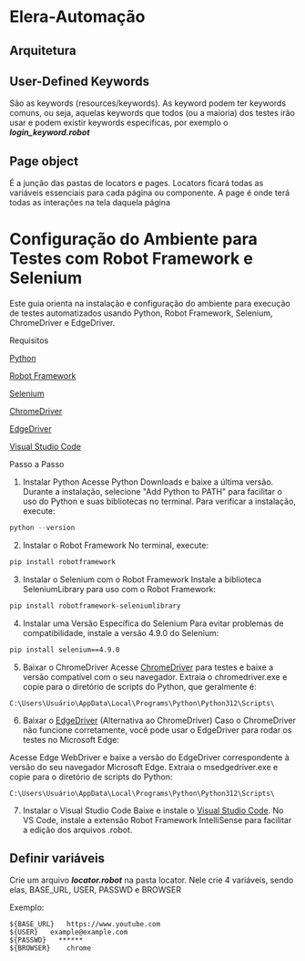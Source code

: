 # Elera-Automação

## Arquitetura
## User-Defined Keywords
São as keywords (resources/keywords). As keyword podem ter keywords comuns, ou seja, aquelas keywords que todos (ou a maioria) dos testes irão usar e podem existir keywords especificas, por exemplo o **_login_keyword.robot_**

## Page object
É a junção das pastas de locators e pages. Locators ficará todas as variáveis essenciais para cada página ou componente. A page é onde terá todas as interações na tela daquela página

# Configuração do Ambiente para Testes com Robot Framework e Selenium

Este guia orienta na instalação e configuração do ambiente para execução de testes automatizados usando Python, Robot Framework, Selenium, ChromeDriver e EdgeDriver.

Requisitos

[Python](https://www.python.org)

[Robot Framework](https://robotframework.org/robotframework/latest/RobotFrameworkUserGuide.html)

[Selenium](https://www.selenium.dev/documentation/)

[ChromeDriver](https://googlechromelabs.github.io/chrome-for-testing/)

[EdgeDriver](https://developer.microsoft.com/pt-br/microsoft-edge/tools/webdriver/?form=MA13LH)

[Visual Studio Code](https://code.visualstudio.com/download)

Passo a Passo
1. Instalar Python
Acesse Python Downloads e baixe a última versão.
Durante a instalação, selecione "Add Python to PATH" para facilitar o uso do Python e suas bibliotecas no terminal.
Para verificar a instalação, execute:

```python
python --version
```
2. Instalar o Robot Framework
No terminal, execute:

```python
pip install robotframework
```
3. Instalar o Selenium com o Robot Framework
Instale a biblioteca SeleniumLibrary para uso com o Robot Framework:

```bash
pip install robotframework-seleniumlibrary
```
4. Instalar uma Versão Específica do Selenium
Para evitar problemas de compatibilidade, instale a versão 4.9.0 do Selenium:

```bash
pip install selenium==4.9.0
```
5. Baixar o ChromeDriver
Acesse [ChromeDriver](https://googlechromelabs.github.io/chrome-for-testing/) para testes e baixe a versão compatível com o seu navegador.
Extraia o chromedriver.exe e copie para o diretório de scripts do Python, que geralmente é:

```C:\Users\Usuário\AppData\Local\Programs\Python\Python312\Scripts\```

6. Baixar o [EdgeDriver](https://developer.microsoft.com/pt-br/microsoft-edge/tools/webdriver/?form=MA13LH) (Alternativa ao ChromeDriver)
Caso o ChromeDriver não funcione corretamente, você pode usar o EdgeDriver para rodar os testes no Microsoft Edge:

Acesse Edge WebDriver e baixe a versão do EdgeDriver correspondente à versão do seu navegador Microsoft Edge.
Extraia o msedgedriver.exe e copie para o diretório de scripts do Python:

```C:\Users\Usuário\AppData\Local\Programs\Python\Python312\Scripts\```

7. Instalar o Visual Studio Code
Baixe e instale o [Visual Studio Code](https://code.visualstudio.com/download).
No VS Code, instale a extensão Robot Framework IntelliSense para facilitar a edição dos arquivos .robot.

## Definir variáveis
Crie um arquivo **_locator.robot_** na pasta locator. Nele crie 4 variáveis, sendo elas, BASE_URL, USER, PASSWD e BROWSER

Exemplo:
```
${BASE_URL}   https://www.youtube.com
${USER}   example@example.com
${PASSWD}   ******
${BROWSER}    chrome
```
